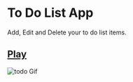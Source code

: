 
# To Do List App
Add, Edit and Delete your to do list items.

## [Play](https://sehgxl.github.io/To-Do-List-App/)


![todo Gif](https://user-images.githubusercontent.com/83122406/178221879-fdbfb6dc-d7c9-4542-a935-57dc947d7f9c.gif)





